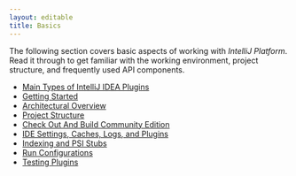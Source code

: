 ```yaml
---
layout: editable
title: Basics
---
```


The following section covers basic aspects of working with *IntelliJ Platform*.
Read it through to get familiar with the working environment, project structure, and frequently used API components. 

* [Main Types of IntelliJ IDEA Plugins](basics/types_of_plugins.html)
* [Getting Started](basics/getting_started.html)
* [Architectural Overview](basics/architectural_overview.html)
* [Project Structure](basics/project_structure.html)
* [Check Out And Build Community Edition](basics/checkout_and_build_community.html)
* [IDE Settings, Caches, Logs, and Plugins](basics/settings_caches_logs.html)
* [Indexing and PSI Stubs](basics/indexing_and_psi_stubs.html)
* [Run Configurations](basics/run_configurations.html)
* [Testing Plugins](basics/testing_plugins.html)